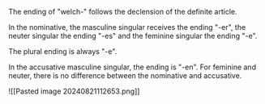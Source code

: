 The ending of "welch-" follows the declension of the definite article.

In the nominative, the masculine singular receives the ending "-er", the neuter singular the ending "-es" and the feminine singular the ending "-e".

The plural ending is always "-e".

In the accusative masculine singular, the ending is "-en". For feminine and neuter, there is no difference between the nominative and accusative. 

![[Pasted image 20240821112653.png]]

